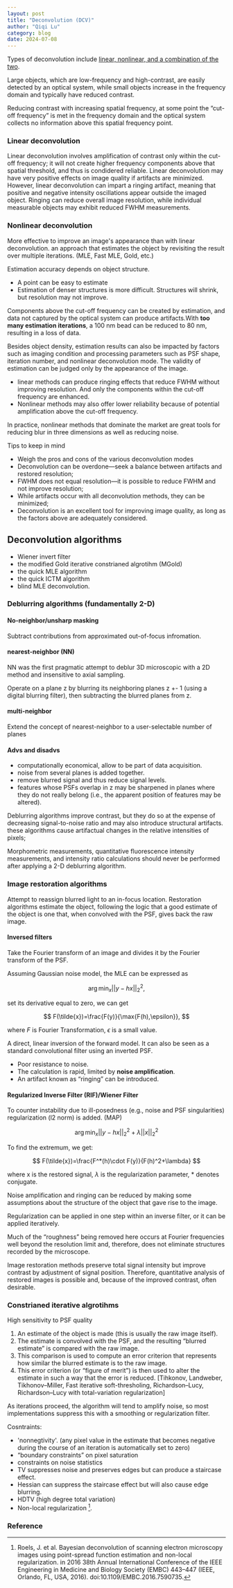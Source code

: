 ```yaml
---
layout: post
title: "Deconvolution (DCV)"
author: "Qiqi Lu"
category: blog
date: 2024-07-08
---
```


Types of deconvolution include <a href='https://www.laserfocusworld.com/optics/article/16556298/microscopy-image-processing-a-deconvolution-revolution-for-confocal-image-enhancement'>linear, nonlinear, and a combination of the two</a>.

Large objects, which are low-frequency and high-contrast, are easily detected by an optical system, while small objects increase in the frequency domain and typically have reduced contrast.

Reducing contrast with increasing spatial frequency, at some point the “cut-off frequency” is met in the frequency domain and the optical system collects no information above this spatial frequency point.

### Linear deconvolution
Linear deconvolution involves amplification of contrast only within the cut-off frequency; it will not create higher frequency components above that spatial threshold, and thus is condidered reliable.
Linear deconvolution may have very positive effects on image quality if artifacts are minimized. 
However, linear deconvolution can impart a ringing artifact, meaning that positive and negative intensity oscillations appear outside the imaged object. Ringing can reduce overall image resolution, while individual measurable objects may exhibit reduced FWHM measurements.

### Nonlinear deconvolution
More effective to improve an image's appearance than with linear deconvolution.
an approach that estimates the object by revisiting the result over multiple iterations.  (MLE, Fast MLE, Gold, etc.)

Estimation accuracy depends on object structure.
* A point can be easy to estimate
* Estimation of denser structures is more difficult. Structures will shrink, but resolution may not improve.

Components above the cut-off frequency can be created by estimation, and data not captured by the optical system can produce artifacts.With **too many estimation iterations**, a 100 nm bead can be reduced to 80 nm, resulting in a loss of data.

Besides object density, estimation results can also be impacted by factors such as imaging condition and processing parameters such as PSF shape, iteration number, and nonlinear deconvolution mode.
 The validity of estimation can be judged only by the appearance of the image.

* linear methods can produce ringing effects that reduce FWHM without improving resolution. And only the components within the cut-off frequency are enhanced. 
* Nonlinear methods may also offer lower reliability because of potential amplification above the cut-off frequency.

In practice, nonlinear methods that dominate the market are great tools for reducing blur in three dimensions as well as reducing noise.

Tips to keep in mind
* Weigh the pros and cons of the various deconvolution modes
* Deconvolution can be overdone—seek a balance between artifacts and restored resolution;
* FWHM does not equal resolution—it is possible to reduce FWHM and not improve resolution;
* While artifacts occur with all deconvolution methods, they can be minimized;
* Deconvolution is an excellent tool for improving image quality, as long as the factors above are adequately considered.

## Deconvolution algorithms
- Wiener invert filter
- the modified Gold iterative constrianed algrotihm (MGold)
- the quick MLE algorithm
- the quick ICTM algorithm
- blind MLE deconvolution.

### Deblurring algorithms (fundamentally 2-D)
#### No-neighbor/unsharp masking
Subtract contributions from approximated out-of-focus infromation.

#### nearest-neighbor (NN)
NN was the first pragmatic attempt to deblur 3D microscopic with a 2D method and insensitive to axial sampling.

Operate on a plane z by blurring its neighboring planes z +- 1 (using a digital blurring filter), then subtracting the blurred planes from z.

#### multi-neighbor
Extend the concept of nearest-neighbor to a user-selectable number of planes

#### Advs and disadvs
* computationally economical, allow to be part of data acquisition.
* noise from several planes is added together.
* remove blurred signal and thus reduce signal levels.
* features whose PSFs overlap in z may be sharpened in planes where they do not really belong (i.e., the apparent position of features may be altered).

Deblurring algorithms improve contrast, but they do so at the expense of decreasing signal-to-noise ratio and may also introduce structural artifacts.
these algorithms cause artifactual changes in the relative intensities of pixels;

Morphometric measurements, quantitative fluorescence intensity measurements, and intensity ratio calculations should never be performed after applying a 2-D deblurring algorithm.

### Image restoration algorithms
Attempt to reassign blurred light to an in-focus location.
Restoration algorithms estimate the object, following the logic that a good estimate of the object is one that, when convolved with the PSF, gives back the raw image.

#### Inversed filters
Take the Fourier transform of an image and divides it by the Fourier transform of the PSF. 

Assuming Gaussian noise model, the MLE can be expressed as

$$
\arg\min_x{||y-hx||^2_2},
$$

set its derivative equal to zero, we can get

$$
F(\tilde{x})=\frac{F(y)}{\max{F(h),\epsilon}},
$$

where $F$ is Fourier Transformation, $\epsilon$ is a small value.

A direct, linear inversion of the forward model. 
It can also be seen as a standard convolutional filter using an inverted PSF.
* Poor resistance to noise.
* The calculation is rapid, limited by **noise amplification**. 
* An artifact known as “ringing” can be introduced.

#### Regularized Inverse Filter (RIF)/Wiener Filter
To counter instability due to ill-posedness (e.g., noise and PSF singularities) regularization (l2 norm) is added. (MAP)

$$
\arg\min_x{||y-hx||_2^2+\lambda||x||_2^2}
$$

To find the extremum, we get:

$$
F(\tilde{x})=\frac{F^*(h)\cdot F(y)}{F(h)^2+\lambda}
$$

where x is the restored signal, $\lambda$ is the regularization parameter, * denotes conjugate.

Noise amplification and ringing can be reduced by making some assumptions about the structure of the object that gave rise to the image.

Regularization can be applied in one step within an inverse filter, or it can be applied iteratively.

Much of the “roughness” being removed here occurs at Fourier frequencies well beyond the resolution limit and, therefore, does not eliminate structures recorded by the microscope.

Image restoration methods preserve total signal intensity but improve contrast by adjustment of signal position. 
Therefore, quantitative analysis of restored images is possible and, because of the improved contrast, often desirable.


### Constrianed iterative algrotihms
High sensitivity to PSF quality
1. An estimate of the object is made (this is usually the raw image itself).
2. The estimate is convolved with the PSF, and the resulting “blurred estimate” is compared with the raw image.
3. This comparison is used to compute an error criterion that represents how similar the blurred estimate is to the raw image.
4. This error criterion (or “figure of merit”) is then used to alter the estimate in such a way that the error is reduced.
[Tihkonov, Landweber, Tikhonov–Miller, Fast iterative soft-thresholing, Richardson–Lucy, Richardson–Lucy with total-variation regularization]

As iterations proceed, the algorithm will tend to amplify noise, so most implementations suppress this with a smoothing or regularization filter.

Cosntraints:
* 'nonnegtivity'. (any pixel value in the estimate that becomes negative during the course of an iteration is automatically set to zero)
* “boundary constraints” on pixel saturation
* constraints on noise statistics
* TV suppresses noise and preserves edges but can produce a staircase effect.
* Hessian can suppress the staircase effect but will also cause edge blurring.
* HDTV (high degree total variation)
* Non-local regularization [^1].

### Reference
[^1]: Roels, J. et al. Bayesian deconvolution of scanning electron microscopy images using point-spread function estimation and non-local regularization. in 2016 38th Annual International Conference of the IEEE Engineering in Medicine and Biology Society (EMBC) 443–447 (IEEE, Orlando, FL, USA, 2016). doi:10.1109/EMBC.2016.7590735.
